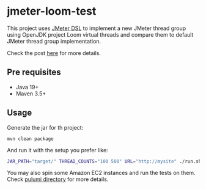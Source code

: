 # jmeter-loom-test

This project uses [JMeter DSL](https://abstracta.github.io/jmeter-java-dsl) to implement a new JMeter thread group using OpenJDK project Loom virtual threads and compare them to default JMeter thread group implementation.

Check the post [here](TODO) for more details.

## Pre requisites

* Java 19+
* Maven 3.5+

## Usage

Generate the jar for th project:

```mvn
mvn clean package
```

And run it with the setup you prefer like:

```bash
JAR_PATH="target/" THREAD_COUNTS="100 500" URL="http://mysite" ./run.sh
```

You may also spin some Amazon EC2 instances and run the tests on them. Check [pulumi directory](pulumi/README.md) for more details.
